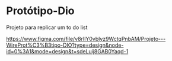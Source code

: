 # Protótipo-Dio

Projeto para replicar um to do list

https://www.figma.com/file/v8rIlY0vblyz9WctqPnbAM/Projeto---WireProt%C3%B3tipo-DIO?type=design&node-id=0%3A1&mode=design&t=sdeLuij8GAB0Yaqd-1
